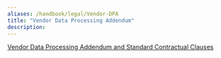 ```yaml
---
aliases: /handbook/legal/Vendor-DPA
title: "Vendor Data Processing Addendum"
description:
---
```

[Vendor Data Processing Addendum and Standard Contractual Clauses](https://gitlab.com/gitlab-com/legal-and-compliance/-/raw/master/Vendor_DPA_and_Standard_Contractual_Clauses.pdf)

